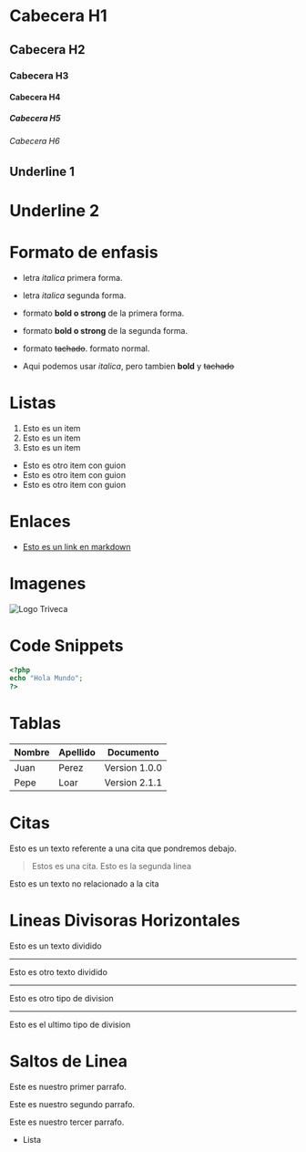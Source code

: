 # Cabecera H1
## Cabecera H2
### Cabecera H3
#### Cabecera H4
##### Cabecera H5
###### Cabecera H6


Underline 1
-----------

Underline 2
===========


# Formato de enfasis

- letra *italica* primera forma.
- letra _italica_ segunda forma.

- formato **bold o strong** de la primera forma.
- formato __bold o strong__ de la segunda forma.

- formato ~~tachado~~. formato normal.

- Aqui podemos usar *italica*, pero tambien __bold__ y ~~tachado~~


# Listas

1. Esto es un item
2. Esto es un item
3. Esto es un item

- Esto es otro item con guion
- Esto es otro item con guion
- Esto es otro item con guion

# Enlaces

- [Esto es un link en markdown](http://www.google.com)

# Imagenes

![Logo Triveca](http://csamaniego.info/img/general/logo.png)

# Code Snippets

``` PHP 
<?php
echo "Hola Mundo";
?>
```

# Tablas

| Nombre | Apellido | Documento |
|--------|----------|-----------|
|Juan|Perez|Version 1.0.0|
|Pepe|Loar| Version 2.1.1|

# Citas

Esto es un texto referente a una cita que pondremos debajo.
> Estos es una cita.
Esto es la segunda linea

Esto es un texto no relacionado a la cita

# Lineas Divisoras Horizontales


Esto es un texto dividido

---
Esto es otro texto dividido

***
Esto es otro tipo de division

___

Esto es el ultimo tipo de division

# Saltos de Linea

Este es nuestro primer parrafo.

Este es nuestro segundo parrafo.

Este es nuestro tercer parrafo.
- Lista